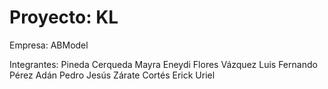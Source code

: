 # Proyecto: KL

 Empresa: ABModel
 
 Integrantes: 
 Pineda Cerqueda Mayra Eneydi
 Flores Vázquez Luis Fernando
 Pérez Adán Pedro Jesús
 Zárate Cortés Erick Uriel
 